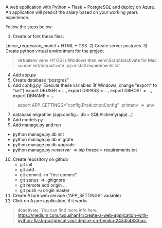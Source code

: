 A web application with Python + Flask + PostgreSQL and deploy on Azure.
An application will predict the salary based on your working years experience.

Follow the steps below:
​
1) Create or fork these files:
 
 Linear_regression_model + HTML + CSS
​
2) Create server postgres
​
3) Create python virtual environment for the project
​
> virtualenv venv
​*If OS is Windows then 
>venv\Scripts\activate 
for Mac 
>source virt/bin/activate
​
> pip install requirements.txt
​
4) Add app.py
​
5) Create database “postgres”
​
6) Add config.py
​
Execute these variables 
(If Windows, change "export" to "set")
export DBUSER = ...,
export DBPASS = ...,
export DBHOST = ...,
export DBNAME = ...
​

> export APP_SETTINGS="config.ProductionConfig"
​
> printenv
​
=> .env
​
7) database migration (app.config… db = SQLAlchemy(app)…)
​
8) Add models.py
​
9) Add manage.py and run
​
* python manage.py db init
* python manage.py db migrate
* python manage.py db upgrade
* python manage.py runserver
​
=> pip freeze > requirements.txt
​
10) Create repository on github
​
	*	git init
	*	git add .
	*	git commit -m “first commit"
	*	git status
​
=> .gitignore
​
	* git remote add origin …
	*	git push -u origin master
​
11) Create Azure web service (“APP_SETTINGS” variable)
​
12) Click on Azure application, if it works.
​
> deactivate
​
You can find more info here:
https://medium.com/@dushan14/create-a-web-application-with-python-flask-postgresql-and-deploy-on-heroku-243d548335cc

